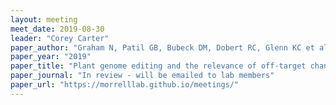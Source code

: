 ```yaml
---
layout: meeting
meet_date: 2019-08-30
leader: "Corey Carter"
paper_author: "Graham N, Patil GB, Bubeck DM, Dobert RC, Glenn KC et al."
paper_year: "2019"
paper_title: "Plant genome editing and the relevance of off-target changes"
paper_journal: "In review - will be emailed to lab members"
paper_url: "https://morrelllab.github.io/meetings/"
---
```

